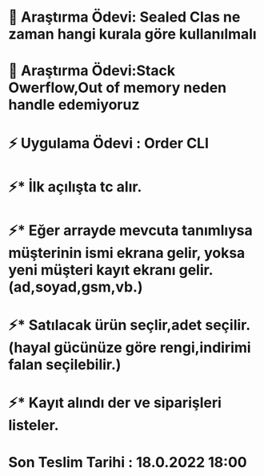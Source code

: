 # 🌱 Araştırma Ödevi: Sealed Clas ne zaman hangi kurala göre kullanılmalı
# 🌱 Araştırma Ödevi:Stack Owerflow,Out of memory neden handle edemiyoruz
# ⚡ Uygulama Ödevi : Order CLI

# ⚡* İlk açılışta tc alır.
# ⚡* Eğer arrayde mevcuta tanımlıysa müşterinin ismi ekrana gelir, yoksa yeni müşteri kayıt ekranı gelir.(ad,soyad,gsm,vb.)
# ⚡* Satılacak ürün seçlir,adet seçilir.(hayal gücünüze göre rengi,indirimi falan seçilebilir.)
# ⚡* Kayıt alındı der ve siparişleri listeler.

# Son Teslim Tarihi : 18.0.2022 18:00

